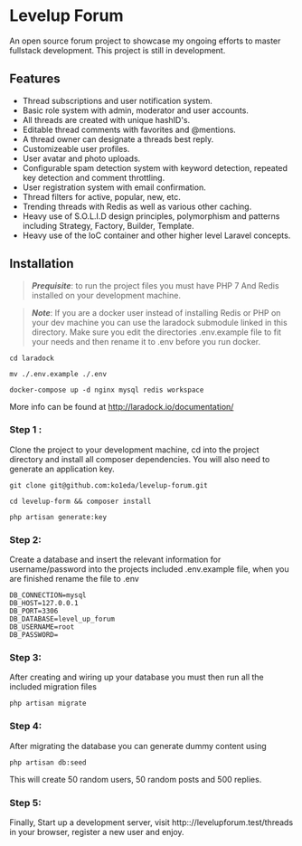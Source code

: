 # Levelup Forum


An open source forum project to showcase my ongoing efforts to master fullstack development. This project is still in development.


## Features
+ Thread subscriptions and user notification system.
+ Basic role system with admin, moderator and user accounts.
+ All threads are created with unique hashID's.
+ Editable thread comments with favorites and @mentions.
+ A thread owner can designate a threads best reply.
+ Customizeable user profiles.
+ User avatar and photo uploads.
+ Configurable spam detection system with keyword detection, repeated key detection and comment throttling.
+ User registration system with email confirmation.
+ Thread filters for active, popular, new, etc.
+ Trending threads with Redis as well as various other caching. 
+ Heavy use of S.O.L.I.D design principles, polymorphism and patterns including Strategy, Factory, Builder, Template.
+ Heavy use of the IoC container and other higher level Laravel concepts.


## Installation

> ***Prequisite***: to run the project files you must have PHP 7 And Redis installed on your development machine.

> ***Note***: If you are a docker user instead of installing Redis or PHP on your dev machine you can use the laradock submodule linked in this directory. Make sure you edit the directories .env.example file to fit your needs and then rename it to .env before you run docker.

```
cd laradock 

mv ./.env.example ./.env

docker-compose up -d nginx mysql redis workspace 
```

More info can be found at http://laradock.io/documentation/

### Step 1 :
Clone the project to your development machine, cd into the project directory and install all composer dependencies.  You will also need to generate an application key. 

```
git clone git@github.com:ko1eda/levelup-forum.git

cd levelup-form && composer install

php artisan generate:key
```

### Step 2:
Create a database and insert the relevant information for username/password into the projects included .env.example file, when you are finished rename the file to .env

```
DB_CONNECTION=mysql
DB_HOST=127.0.0.1
DB_PORT=3306
DB_DATABASE=level_up_forum
DB_USERNAME=root
DB_PASSWORD=
```
### Step 3:
After creating and wiring up your database you must then run all the included migration files

``` php artisan migrate ```

  
### Step 4:

After migrating the database you can generate dummy content using

``` php artisan db:seed ```

This will create 50 random users, 50 random posts and 500 replies.


### Step 5:

Finally, Start up a development server, visit http:://levelupforum.test/threads in your browser, register a new user and enjoy.
